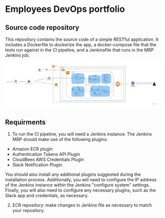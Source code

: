 # Employees DevOps portfolio
## Source code repository
This repository contains the source code of a simple RESTful application. It includes a Dockerfile to dockerize the app, a docker-compose file that the tests run against in the CI pipeline, and a Jenkinsfile that runs in the MBP Jenkins job. 

![Project architecture image](architecture.jpg)

## Requirments
1. To run the CI pipeline, you will need a Jenkins instance. The Jenkins MBP should make use of the following plugins:

- Amazon ECR plugin
- Authentication Tokens API Plugin
- CloudBees AWS Credentials Plugin
- Slack Notification Plugin

You should also install any additional plugins suggested during the installation process. Additionally, you will need to configure the IP address of the Jenkins instance within the Jenkins "configure system" settings. Finally, you will also need to configure any necessary plugins, such as the Slack app and credentials, as necessary.

2. ECR repository: make changes in Jenkins file as necessary to match your repository.
